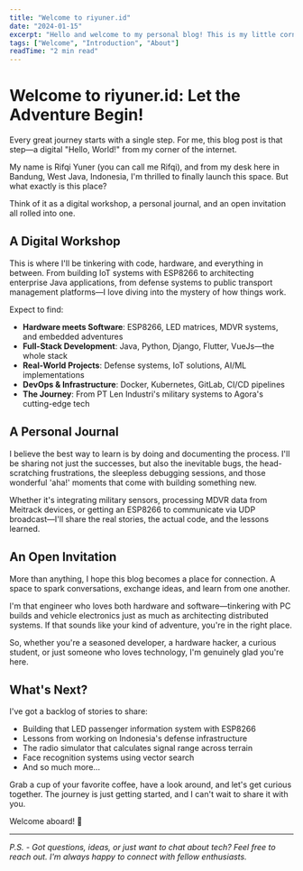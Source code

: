 ```yaml
---
title: "Welcome to riyuner.id"
date: "2024-01-15"
excerpt: "Hello and welcome to my personal blog! This is my little corner of the internet where I'll be sharing thoughts, projects, and my journey through the fascinating world of software and hardware."
tags: ["Welcome", "Introduction", "About"]
readTime: "2 min read"
---
```


# Welcome to riyuner.id: Let the Adventure Begin!

Every great journey starts with a single step. For me, this blog post is that step—a digital "Hello, World!" from my corner of the internet.

My name is Rifqi Yuner (you can call me Rifqi), and from my desk here in Bandung, West Java, Indonesia, I'm thrilled to finally launch this space. But what exactly is this place?

Think of it as a digital workshop, a personal journal, and an open invitation all rolled into one.

## A Digital Workshop

This is where I'll be tinkering with code, hardware, and everything in between. From building IoT systems with ESP8266 to architecting enterprise Java applications, from defense systems to public transport management platforms—I love diving into the mystery of how things work.

Expect to find:
- **Hardware meets Software**: ESP8266, LED matrices, MDVR systems, and embedded adventures
- **Full-Stack Development**: Java, Python, Django, Flutter, VueJs—the whole stack
- **Real-World Projects**: Defense systems, IoT solutions, AI/ML implementations
- **DevOps & Infrastructure**: Docker, Kubernetes, GitLab, CI/CD pipelines
- **The Journey**: From PT Len Industri's military systems to Agora's cutting-edge tech

## A Personal Journal

I believe the best way to learn is by doing and documenting the process. I'll be sharing not just the successes, but also the inevitable bugs, the head-scratching frustrations, the sleepless debugging sessions, and those wonderful 'aha!' moments that come with building something new.

Whether it's integrating military sensors, processing MDVR data from Meitrack devices, or getting an ESP8266 to communicate via UDP broadcast—I'll share the real stories, the actual code, and the lessons learned.

## An Open Invitation

More than anything, I hope this blog becomes a place for connection. A space to spark conversations, exchange ideas, and learn from one another.

I'm that engineer who loves both hardware and software—tinkering with PC builds and vehicle electronics just as much as architecting distributed systems. If that sounds like your kind of adventure, you're in the right place.

So, whether you're a seasoned developer, a hardware hacker, a curious student, or just someone who loves technology, I'm genuinely glad you're here.

## What's Next?

I've got a backlog of stories to share:
- Building that LED passenger information system with ESP8266
- Lessons from working on Indonesia's defense infrastructure
- The radio simulator that calculates signal range across terrain
- Face recognition systems using vector search
- And so much more...

Grab a cup of your favorite coffee, have a look around, and let's get curious together. The journey is just getting started, and I can't wait to share it with you.

Welcome aboard! 🚀

---

*P.S. - Got questions, ideas, or just want to chat about tech? Feel free to reach out. I'm always happy to connect with fellow enthusiasts.*